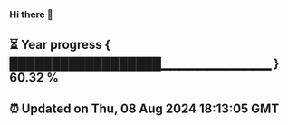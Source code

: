 ### Hi there 👋
⏳ Year progress { ██████████████████▁▁▁▁▁▁▁▁▁▁▁▁ } 60.32 %
---
⏰ Updated on Thu, 08 Aug 2024 18:13:05 GMT
---
